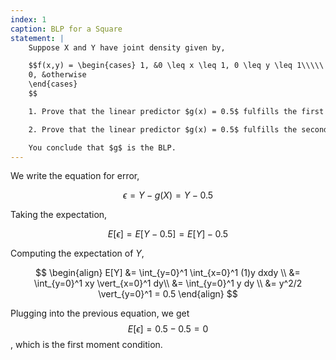 ```yaml
---
index: 1
caption: BLP for a Square
statement: |
    Suppose X and Y have joint density given by,

    $$f(x,y) = \begin{cases} 1, &0 \leq x \leq 1, 0 \leq y \leq 1\\\\\
    0, &otherwise
    \end{cases}
    $$

    1. Prove that the linear predictor $g(x) = 0.5$ fulfills the first population moment condition.

    2. Prove that the linear predictor $g(x) = 0.5$ fulfills the second population moment condition.

    You conclude that $g$ is the BLP.
---
```

We write the equation for error,

$$\epsilon = Y - g(X) = Y - 0.5$$

Taking the expectation,

$$E[\epsilon] = E[Y - 0.5] = E[Y] - 0.5$$

Computing the expectation of $Y$,

$$
\begin{align}
E[Y] &= \int_{y=0}^1 \int_{x=0}^1 (1)y dxdy \\
&= \int_{y=0}^1  xy \vert_{x=0}^1 dy\\
&= \int_{y=0}^1  y dy \\
&= y^2/2 \vert_{y=0}^1 = 0.5
\end{align}
$$

Plugging into the previous equation, we get $$E[\epsilon] = 0.5 - 0.5 = 0$$, which is the first moment condition.
